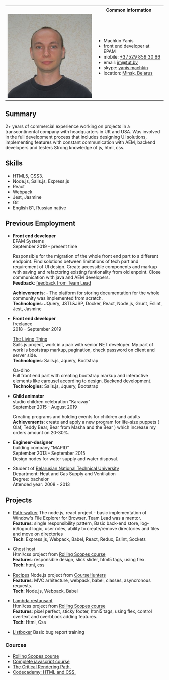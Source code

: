 <style>
  h1 {
    display: none;
  }
  
  h1[id] {
    display: block;
  }
</style>

<table>
  <tbody>
    <tr>
      <th></th>
      <th>Common information</th>
    </tr>
    <tr>
      <td><img src="./img/potrait.jpg" alt="portrait" /></td>
      <td>
        <ul>
          <li>Machkin Yanis</li>
          <li>front end developer at EPAM</li>
          <li>mobile: <a href="tel:+375298593066" target="_blank">+37529 859 30 66</a></li>
          <li>email: <a href="mailto:jm@tut.by" target="_blank" >jm@tut.by</a></li>
          <li>skype: <a href="skype:yanis.machkin?chat" target="_blank" >yanis.machkin</a></li>
          <li>location: <a href="https://www.google.com/maps/place/Minsk/@53.8843138,27.3131922,10z/data=!3m1!4b1!4m5!3m4!1s0x46dbcfd35b1e6ad3:0xb61b853ddb570d9!8m2!3d53.9006011!4d27.558972">Minsk, Belarus</a></li></ul>
        </td>
    </tr>
  </tbody>
</table>

## Summary
2+ years of commercial experience working on projects in a transcontinental company with headquarters in UK and USA.
Was involved in the full development process that includes designing UI solutions, implementing features with constant communication with AEM, backend developers and testers
Strong knowledge of js, html, css.

## Skills
- HTML5, CSS3.
- Node.js, Sails.js, Express.js 
- React
- Webpack
- Jest, Jasmine
- Git
- English B1, Russian native

## Previous Employment
* **Front end developer**<br />
  EPAM Systems<br />
  September 2019 - present time

  Responsible for the migration of the whole front end part to a different endpoint. 
  Find solutions between limitations of tech part and requirement of UI design.
  Create accessible components and markup with saving and refactoring existing funtionality from old enpoint. Close communication with java and AEM developers.<br />
  **Feedback**: [feedback from Team Lead](./img/feedback.png)
  
  **Achievements**: - The platform for storing documentation for the whole community was implemented from scratch.<br />
  **Technologies**: JQuery, JSTL&JSP, Docker, React, Node.js, Grunt, Eslint, Jest, Jasmine

* **Front end developer**<br />
  freelance<br />
  2018 - September 2019

  [The Living Thing](https://ltblog-prod-ru.herokuapp.com/)<br />
  Sails.js project, work in a pair with senior NET developer. My part of work is bootstrap markup, pagination, check password on client and server side.<br />
  **Technologies**: Sails.js, Jquery, Bootstrap

  Qa-dino<br />
  Full front end part with creating bootstrap markup and interactive elements like carousel according to design. Backend development.<br />
  **Technologies**: Sails.js, Jquery, Bootstrap

* **Child animator**<br />
  studio children celebration "Karavay"<br />
  September 2015 - August 2019
  
  Creating programs and holding events for children and adults<br />
  **Achievements**: create and apply a new program for life-size puppets ( Olaf, Teddy Bear, Bear from Masha and the Bear ) which increase my orders amount on 20-30%.
  
* **Engineer-designer**<br />
  building company "MAPID"<br />
  September 2013 - September 2015<br />
  Design nodes for water supply and water disposal.

* Student of [Belarusian National Technical University](http://www.bntu.by/)<br />
  Department: Heat and Gas Supply and Ventilation<br />
  Degree: bachelor<br />
  Attended year: 2008 - 2013
  
## Projects

* [Path-walker](https://github.com/yanyan155/path-walker)
  The node.js, react project - basic implementation of Window's File Explorer for Browser. Team Lead was a mentor. <br />
  **Features**: single responsibility pattern, Basic back-end store, log-in/logout logic, user roles, ability to create/remove directories and files and move on directories<br />
  **Tech**: Express.js, Webpack, Babel, React, Redux, Eslint, Sockets
  
* [Ghost host](https://github.com/yanyan155/resume-projects/tree/ghost-host)<br />
  Html/css project from [Rolling Scopes course](https://rs.school/js/index.html)<br />
  **Features**: responsible design, slick slider, html5 tags, using flex.<br />
  **Tech**: html, css
  
* [Recipes](https://github.com/yanyan155/resume-projects/tree/recipes)
  Node.js project from [CourseHunters](https://coursehunters.net/course/udemy-complete-javascript-course)<br />
  **Features**: MVC arhitecture, webpack, babel, classes, asyncronous requests.<br />
  **Tech**: Node.js, Webpack, Babel
  
* [Lambda restausant](https://github.com/yanyan155/resume-projects/tree/lambda-restaurant)<br />
  Html/css project from [Rolling Scopes course](https://rs.school/js/index.html)<br />
  **Features**: pixel perfect, sticky footer, html5 tags, using flex, control overtext and overbLock adding features.<br />
  **Tech**: Html, Css
  
* [Listboxer](https://docs.google.com/spreadsheets/d/1mbDvuPK-VPiWDAs0mVpDw8te91imFMaE/edit?usp=sharing&ouid=116638711936586478796&rtpof=true&sd=true)
  Basic bug report training

### Cources
* [Rolling Scopes course](https://rs.school/js/index.html)
* [Complete javascript course](https://coursehunters.net/course/udemy-complete-javascript-course)
* [The Critical Rendering Path.](https://www.udacity.com/course/website-performance-optimization--ud884)
* [Codecademy: HTML and CSS.](https://www.codecademy.com/yanyan155#completed)

